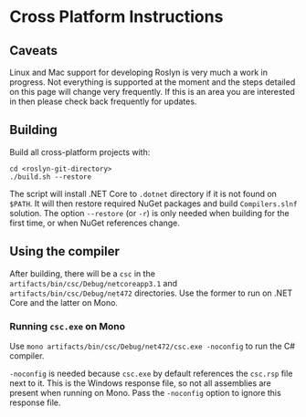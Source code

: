 # Cross Platform Instructions

## Caveats

Linux and Mac support for developing Roslyn is very much a work in progress.  Not everything is supported at the moment and the steps detailed on this page will change very frequently.  If this is an area you are interested in then please check back frequently for updates.

## Building

Build all cross-platform projects with: 

```
cd <roslyn-git-directory>
./build.sh --restore
```

The script will install .NET Core to `.dotnet` directory if it is not found on `$PATH`. It will then restore required NuGet packages and build `Compilers.slnf` solution. The option `--restore` (or `-r`) is only needed when building for the first time, or when NuGet references change.

## Using the compiler

After building, there will be a `csc` in the `artifacts/bin/csc/Debug/netcoreapp3.1` and `artifacts/bin/csc/Debug/net472` directories. Use the former to run on .NET Core and the latter on Mono.

### Running `csc.exe` on Mono

Use `mono artifacts/bin/csc/Debug/net472/csc.exe -noconfig` to run the C# compiler.

`-noconfig` is needed because `csc.exe` by default references the `csc.rsp` file next to it. This is the Windows response file, so not all 
assemblies are present when running on Mono. Pass the `-noconfig` option to ignore this response file.
